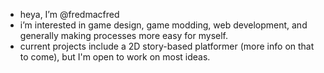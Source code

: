 - heya, I’m @fredmacfred
- i’m interested in game design, game modding, web development, and generally making processes more easy for myself.
- current projects include a 2D story-based platformer (more info on that to come), but I'm open to work on most ideas.

<!---
fredmacfred/fredmacfred is a ✨ special ✨ repository because its `README.md` (this file) appears on your GitHub profile.
You can click the Preview link to take a look at your changes.
--->
